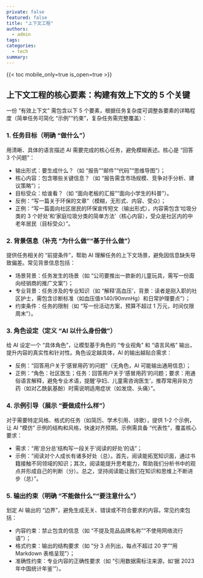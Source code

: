 ```yaml
---
private: false
featured: false
title: "上下文工程"
authors:
  - admin
tags:
categories:
  - tech
summary:
---
```

{{< toc mobile_only=true is_open=true >}}
## 上下文工程的核心要素：构建有效上下文的 5 个关键

一份 “有效上下文” 需包含以下 5 个要素，根据任务复杂度可调整各要素的详略程度（简单任务可简化 “示例”“约束”，复杂任务需完整覆盖）：

### 1. 任务目标（明确 “做什么”）

用清晰、具体的语言描述 AI 需要完成的核心任务，避免模糊表述。核心是 “回答 3 个问题”：

- 输出形式：要生成什么？（如 “报告”“邮件”“代码”“思维导图”）；
- 核心内容：包含哪些关键信息？（如 “报告需含市场规模、竞争对手分析、建议策略”）；
- 目标受众：给谁看？（如 “面向老板的汇报”“面向小学生的科普”）。
- 反例：“写一篇关于环保的文章”（模糊，无形式、内容、受众）；
- 正例：“写一篇面向社区居民的环保宣传短文（输出形式），内容需包含‘垃圾分类的 3 个好处’和‘家庭垃圾分类的简单方法’（核心内容），受众是社区内的中老年居民（目标受众）”。

### 2. 背景信息（补充 “为什么做”“基于什么做”）

提供任务相关的 “前提条件”，帮助 AI 理解任务的上下文场景，避免因信息缺失导致偏差。常见背景信息包括：

- 场景背景：任务发生的场景（如 “公司要推出一款新的儿童玩具，需写一份面向经销商的推广文案”）；
- 专业背景：任务涉及的专业知识（如 “解释‘高血压’，背景：读者是刚入职的社区护士，需包含诊断标准（如血压值≥140/90mmHg）和日常护理要点”）；
- 约束条件：任务的限制（如 “写一份活动方案，预算不超过 1 万元，时间仅限周末”）。

### 3. 角色设定（定义 “AI 以什么身份做”）

给 AI 设定一个 “具体角色”，让模型基于角色的 “专业视角” 和 “语言风格” 输出，提升内容的真实性和针对性。角色设定越具体，AI 的输出越贴合需求：

- 反例：“回答用户关于‘感冒用药’的问题”（无角色，AI 可能输出通用信息）；
- 正例：“角色：社区医生；任务：回答用户关于‘感冒用药’的问题；要求：用通俗语言解释，避免专业术语，提醒‘孕妇、儿童需咨询医生’，推荐常用非处方药（如对乙酰氨基酚）时需说明适用症状（如发烧、头痛）”。

### 4. 示例引导（展示 “要做成什么样”）

对于需要特定风格、格式的任务（如简历、学术引用、诗歌），提供 1-2 个示例，让 AI “模仿” 示例的结构和风格，快速对齐预期。示例需具备 “代表性”，覆盖核心要求：

- 需求：“用‘总分总’结构写一段关于‘阅读的好处’的话”；
- 示例：“阅读对个人成长有诸多好处（总）。首先，阅读能拓宽知识面，通过书籍接触不同领域的知识；其次，阅读能提升思考能力，帮助我们分析书中的观点并形成自己的判断（分）。总之，坚持阅读能让我们在知识和思维上不断进步（总）”。

### 5. 输出约束（明确 “不能做什么”“要注意什么”）

划定 AI 输出的 “边界”，避免生成无关、错误或不符合要求的内容。常见约束包括：

- 内容约束：禁止包含的信息（如 “不提及竞品品牌名称”“不使用网络流行语”）；
- 格式约束：输出的结构要求（如 “分 3 点列出，每点不超过 20 字”“用 Markdown 表格呈现”）；
- 准确性约束：专业内容的正确性要求（如 “引用数据需标注来源，如‘据 2023 年中国统计年鉴’”）。